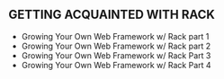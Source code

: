 ## GETTING ACQUAINTED WITH RACK ##

- Growing Your Own Web Framework w/ Rack part 1
- Growing Your Own Web Framework w/ Rack part 2
- Growing Your Own Web Framework w/ Rack Part 3
- Growing Your Own Web Framework w/ Rack Part 4